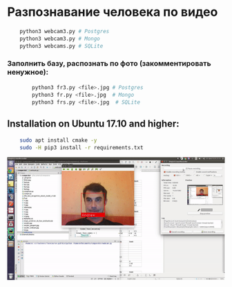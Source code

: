 # Разпознавание человека по видео

```bash
    python3 webcam3.py # Postgres
    python3 webcam3.py # Mongo
    python3 webcams.py # SQLite
```
### Заполнить базу, распознать по фото (закомментировать ненужное):
```bash    
        python3 fr3.py <file>.jpg # Postgres
        python3 fr.py <file>.jpg  # Mongo
        python3 frs.py <file>.jpg  # SQLite
```
## Installation on Ubuntu 17.10 and higher:
```bash
    sudo apt install cmake -y
    sudo -H pip3 install -r requirements.txt
```    

![](gif.gif)

